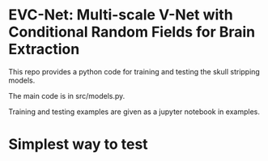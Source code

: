 # EVC-Net: Multi-scale V-Net with Conditional Random Fields for Brain Extraction

This repo provides a python code for training and testing the skull stripping models.

The main code is in src/models.py.

Training and testing examples are given as a jupyter notebook in examples.

# Simplest way to test